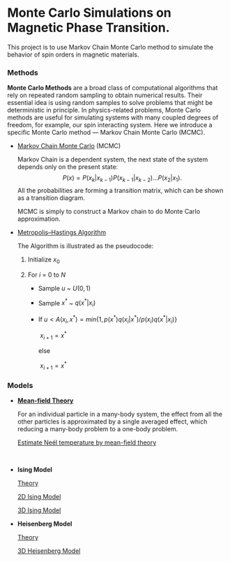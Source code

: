 # Monte Carlo Simulations on Magnetic Phase Transition.

This project is to use Markov Chain Monte Carlo method to simulate the behavior of spin orders in magnetic materials.

### Methods

**Monte Carlo Methods** are a broad class of computational algorithms that rely on repeated random sampling to obtain numerical results. Their essential idea is using random samples to solve problems that might be deterministic in principle. In physics-related problems, Monte Carlo methods are useful for simulating systems with many coupled degrees of freedom, for example, our spin interacting system. Here we introduce a specific Monte Carlo method — Markov Chain Monte Carlo (MCMC).

- [Markov Chain Monte Carlo]() (MCMC) 

  Markov Chain is a dependent system, the next state of the system depends only on the present state:
  $$
  P(x) = P(x_k|x_{k-1})P(x_{k-1}|x_{k-2})...P(x_2|x_1).
  $$
  All the probabilities are forming a transition matrix, which can be shown as a transition diagram.

  MCMC is simply to construct a Markov chain to do Monte Carlo approximation.

- [Metropolis–Hastings Algorithm]()

  The Algorithm is illustrated as the pseudocode:

  1. Initialize $x_0$

  2. For  $i$ = 0  to $N$

     - Sample $u$ ~ $U(0, 1)$

     - Sample $x^*$ ~ $q(x^*|x_i)$

     - If $u < A(x_i, x^*) = min\{1, p(x^*)q(x_i|x^*) / p(x_i)q(x^*|x_i)\}$

       ​	$x_{i+1} = x^*$

       else

       ​	$x_{i+1} = x^*$

### Models

- [**Mean-field Theory**]()

  For an individual particle in a many-body system, the effect from all the other particles is approximated by a single averaged effect, which reducing a many-body problem to a one-body problem.

  [Estimate Neél temperature by mean-field theory]()

  ​


- **Ising Model**

  [Theory](https://nbviewer.jupyter.org/github/RuihaoQIU/MC-Magnetic-Phase-Transition/blob/master/Ising-model-theory.ipynb)

  [2D Ising Model](https://nbviewer.jupyter.org/github/RuihaoQIU/MC-Magnetic-Phase-Transition/blob/master/2D-Ising-model.ipynb)

  [3D Ising Model](https://nbviewer.jupyter.org/github/RuihaoQIU/MC-Magnetic-Phase-Transition/blob/master/3D-Ising-model.ipynb)

- **Heisenberg Model**

  [Theory](https://nbviewer.jupyter.org/github/RuihaoQIU/MC-Magnetic-Phase-Transition/blob/master/Heisenberg-model.ipynb)

  [3D Heisenberg Model](https://nbviewer.jupyter.org/github/RuihaoQIU/MC-Magnetic-Phase-Transition/blob/master/MC-3D-Heisenberg-model.ipynb)

